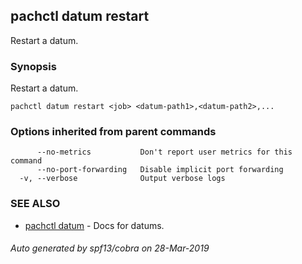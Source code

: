 ## pachctl datum restart

Restart a datum.

### Synopsis


Restart a datum.

```
pachctl datum restart <job> <datum-path1>,<datum-path2>,...
```

### Options inherited from parent commands

```
      --no-metrics           Don't report user metrics for this command
      --no-port-forwarding   Disable implicit port forwarding
  -v, --verbose              Output verbose logs
```

### SEE ALSO
* [pachctl datum](pachctl_datum.md)	 - Docs for datums.

###### Auto generated by spf13/cobra on 28-Mar-2019
